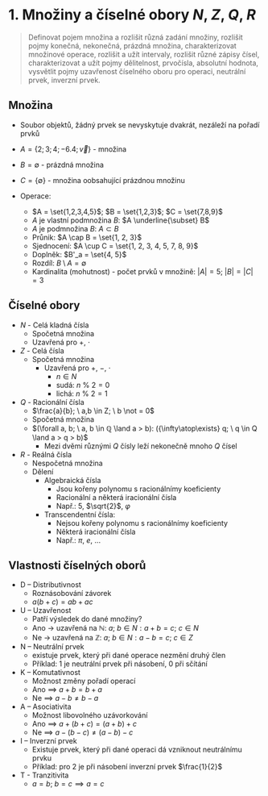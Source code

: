 # 1. Množiny a číselné obory $N$, $Z$, $Q$, $R$

> Definovat pojem množina a rozlišit různá zadání množiny, rozlišit pojmy konečná, nekonečná, prázdná množina, charakterizovat množinové operace, rozlišit a užít intervaly, rozlišit různé zápisy čísel, charakterizovat a užít pojmy dělitelnost, prvočísla, absolutní hodnota, vysvětlit pojmy uzavřenost číselného oboru pro operaci, neutrální prvek, inverzní prvek.

## Množina

- Soubor objektů, žádný prvek se nevyskytuje dvakrát, nezáleží na pořadí prvků

- $A = \{2; 3; 4; -6.4; \vec{v}\}$ - množina
- $B = \emptyset$ - prázdná množina
- $C = \{\emptyset\}$ - množina oobsahující prázdnou množinu

- Operace:
  - $A = \set{1,2,3,4,5}$; $B = \set{1,2,3}$; $C = \set{7,8,9}$
  - $A$ je vlastní podmnožina $B$: $A \underline{\subset} B$
  - $A$ je podmnožina $B$: $A \subset B$
  - Průnik: $A \cap B = \set{1, 2, 3}$
  - Sjednocení: $A \cup C = \set{1, 2, 3, 4, 5, 7, 8, 9}$
  - Doplněk: $B'_a = \set{4, 5}$
  - Rozdíl: $B \setminus A = \emptyset$
  - Kardinalita (mohutnost) - počet prvků v množině: $|A| = 5$; $|B| = |C| =3$

## Číselné obory

- $N$ - Celá kladná čísla
  - Spočetná množina
  - Uzavřená pro $+$, $\cdot$
- $Z$ - Celá čísla
  - Spočetná množina
    - Uzavřená pro $+$, $-$, $\cdot$
      - $n \in N$
      - sudá: $n \ \% \ 2= 0$
      - lichá: $n \ \% \ 2 = 1$
- $Q$ - Racionální čísla
  - $\frac{a}{b}; \ a,b \in Z; \ b \not = 0$
  - Spočetná množina
  - $(\forall a, b; \ a, b \in ℚ \land  a > b): ({\infty\atop\exists} q; \ q \in Q \land a > q > b)$
    - Mezi dvěmi různými $Q$ čísly leží nekonečně mnoho $Q$ čísel
- $R$ - Reálná čísla
  - Nespočetná množina
  - Dělení
    - Algebraická čísla
      - Jsou kořeny polynomu s racionálnímy koeficienty
      - Racionální a některá iracionální čísla
      - Např.: $5$, $\sqrt{2}$, $\varphi$
    - Transcendentní čísla:
      - Nejsou kořeny polynomu s racionálnímy koeficienty
      - Některá iracionální čísla
      - Např.: $\pi$, $e$, ...

## Vlastnosti číselných oborů

- D – Distributivnost
  - Roznásobování závorek
  - $a(b +c) = ab +ac$
- U – Uzavřenost
  - Patří výsledek do dané množiny?
  - Ano → uzavřená na ℕ: $a; \ b \in N: a + b = c; \ c \in N$
  - Ne → uzavřená na ℤ: $a; \ b \in N: a-b = c; \ c \in Z$
- N – Neutrální prvek
  - existuje prvek, který při dané operace nezmění druhý člen
  - Příklad: 1 je neutrální prvek při násobení, 0 při sčítání
- K – Komutativnost
  - Možnost změny pořadí operací
  - Ano $\implies$ $a+b = b+a$
  - Ne $\implies$ $a-b ≠b-a$
- A – Asociativita
  - Možnost libovolného uzávorkování
  - Ano $\implies$ $a+(b+c)=(a+b)+c$
  - Ne $\implies$ $a-(b-c)≠(a-b)-c$
- I – Inverzní prvek
  - Existuje prvek, který při dané operaci dá vzniknout neutrálnímu prvku
  - Příklad: pro 2 je při násobení inverzní prvek $\frac{1}{2}$
- T - Tranzitivita
  - $a = b; \ b = c \implies a = c$
